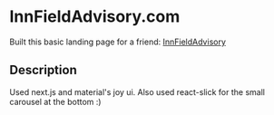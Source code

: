 # InnFieldAdvisory.com

Built this basic landing page for a friend: [InnFieldAdvisory](https://www.innfieldadvisory.com/)

## Description

Used next.js and material's joy ui. Also used react-slick for the small carousel at the bottom :)